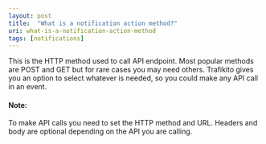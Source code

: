 ```yaml
---
layout: post
title:  "What is a notification action method?"
uri: what-is-a-notification-action-method
tags: [notifications]
---
```


<p>
    This is the HTTP method used to call API endpoint. Most popular methods are POST and GET but for rare cases you may
    need others. Trafikito gives you an option to select whatever is needed, so you could make any API call in an event.
</p>

<!--more-->

<h4>Note:</h4>

<p>
    To make API calls you need to set the HTTP method and URL. Headers and body are optional depending on the API you
    are calling.
</p>
